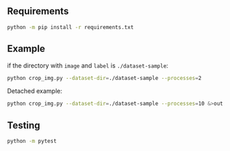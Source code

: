 ## Requirements
```bash
python -m pip install -r requirements.txt
```
## Example
if the directory with `image` and `label` is `./dataset-sample`:
```bash
python crop_img.py --dataset-dir=./dataset-sample --processes=2
```

Detached example:
```bash
python crop_img.py --dataset-dir=./dataset-sample --processes=10 &>out.log &
```

## Testing
```bash
python -m pytest
```